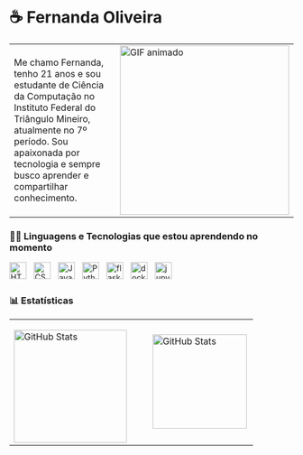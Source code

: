 # ☕ Fernanda Oliveira


<table>
  <tr>
    <td style="vertical-align: middle; padding-right: 20px;">
      <p>
        Me chamo Fernanda, tenho 21 anos e sou estudante de Ciência da Computação no Instituto Federal do Triângulo Mineiro, atualmente no 7º período. Sou apaixonada por tecnologia e sempre busco aprender e compartilhar conhecimento.
      </p>
    </td>
    <td style="vertical-align: middle;">
      <img src="https://i.pinimg.com/originals/39/38/77/3938775fa4484f170466ecfa6da4e662.gif" width="300" alt="GIF animado" />
    </td>
  </tr>
</table>





### 👩‍💻 Linguagens e Tecnologias que estou aprendendo no momento

<img 
    align="left" 
    alt="HTML"
    title="HTML" 
    width="30px" 
    style="padding-right: 10px;" 
    src="https://cdn.jsdelivr.net/gh/devicons/devicon@latest/icons/html5/html5-original.svg" 
/>
<img 
    align="left" 
    alt="CSS" 
    title="CSS"
    width="30px" 
    style="padding-right: 10px;" 
    src="https://cdn.jsdelivr.net/gh/devicons/devicon@latest/icons/css3/css3-original.svg" 
/>
<img 
    align="left" 
    alt="JavaScript" 
    title="JavaScript"
    width="30px" 
    style="padding-right: 10px;" 
    src="https://cdn.jsdelivr.net/gh/devicons/devicon@latest/icons/javascript/javascript-original.svg" 
/>

<img 
    align="left" 
    alt="Python" 
    title="Python"
    width="30px" 
    style="padding-right: 10px;" 
    src="https://cdn.jsdelivr.net/gh/devicons/devicon@latest/icons/python/python-original.svg" 
/>

<img 
    align="left" 
    alt="flask" 
    title="flask"
    width="30px" 
    style="padding-right: 10px;" 
    src="https://cdn.jsdelivr.net/gh/devicons/devicon@latest/icons/flask/flask-original-wordmark.svg" 
/>

<img 
    align="left" 
    alt="docker" 
    title="docker"
    width="30px" 
    style="padding-right: 10px;" 
    src="https://cdn.jsdelivr.net/gh/devicons/devicon@latest/icons/docker/docker-plain-wordmark.svg" 
/>

<img 
    align="left" 
    alt="jupyter" 
    title="jupyter"
    width="30px" 
    style="padding-right: 10px;" 
    src="https://cdn.jsdelivr.net/gh/devicons/devicon@latest/icons/jupyter/jupyter-original-wordmark.svg" 
/>



<br/>
<br/>

### 📊 Estatísticas
<table>
  <tr>
    <td style="vertical-align: middle; padding-right: 30px;">
<p>
  <img 
    align="left" 
    alt="GitHub Stats" 
    height="200" 
    style="padding-right: 05px;" 
    src="https://github-readme-stats.vercel.app/api?username=fer-oliveiraa&show_icons=true&theme=dracula&include_all_commits=true&locale=pt-br" 
  />

</td>
    <td style="vertical-align: middle;">
      <img 
      align="left" 
      alt="GitHub Stats" 
      height="167" 
      src="https://github-readme-stats.vercel.app/api/top-langs/?username=fer-oliveiraa&theme=dracula&layout=compact&custom_title=Tecnologias&langs_count=9" 
  />
    </td>
  </tr>
</table>

</p>



